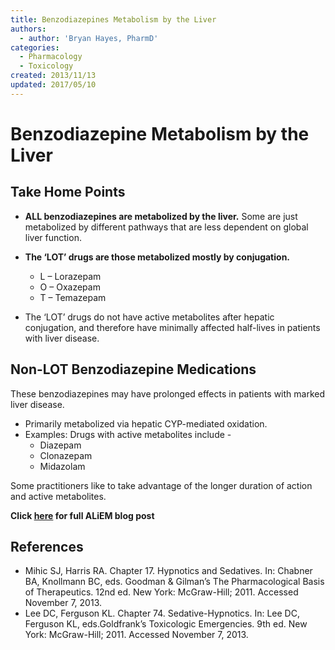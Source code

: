 ```yaml
---
title: Benzodiazepines Metabolism by the Liver
authors:
  - author: 'Bryan Hayes, PharmD'
categories:
  - Pharmacology
  - Toxicology
created: 2013/11/13
updated: 2017/05/10
---
```


# Benzodiazepine Metabolism by the Liver

## Take Home Points

- **ALL benzodiazepines are metabolized by the liver.** Some are just metabolized by different pathways that are less dependent on global liver function.
- **The ‘LOT’ drugs are those metabolized mostly by conjugation.**

  - L – <span class="drug">Lorazepam</span>
  - O – <span class="drug">Oxazepam</span>
  - T – <span class="drug">Temazepam</span>

- The ‘LOT’ drugs do not have active metabolites after hepatic conjugation, and therefore have minimally affected half-lives in patients with liver disease. 

## Non-LOT Benzodiazepine Medications
These benzodiazepines may have prolonged effects in patients with marked liver disease.
- Primarily metabolized via hepatic CYP-mediated oxidation. 
- Examples: Drugs with active metabolites include - 
  - <span class="drug">Diazepam</span>
  - <span class="drug">Clonazepam</span>
  - <span class="drug">Midazolam</span>

Some practitioners like to take advantage of the longer duration of action and active metabolites.

**Click [here](https://www.aliem.com/2013/all-benzodiazepines-are-metabolized-by-the-liver/) for full ALiEM blog post**

## References

- Mihic SJ, Harris RA. Chapter 17. Hypnotics and Sedatives. In: Chabner BA, Knollmann BC, eds. Goodman & Gilman’s The Pharmacological Basis of Therapeutics. 12nd ed. New York: McGraw-Hill; 2011. Accessed November 7, 2013. 
- Lee DC, Ferguson KL. Chapter 74. Sedative-Hypnotics. In: Lee DC, Ferguson KL, eds.Goldfrank’s Toxicologic Emergencies. 9th ed. New York: McGraw-Hill; 2011. Accessed November 7, 2013.
